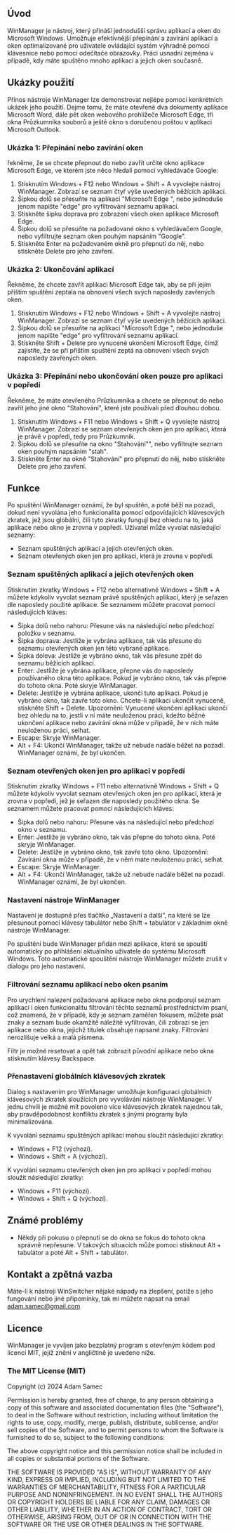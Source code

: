 ## Úvod
WinManager je nástroj, který přináší jednodušší správu aplikací a oken do Microsoft Windows. Umožňuje efektivnější přepínání a zavírání aplikací a oken optimalizované pro uživatele ovládající systém výhradně pomocí klávesnice nebo pomocí odečítače obrazovky. Práci usnadní zejména v případě, kdy máte spuštěno mnoho aplikací a jejich oken současně.

## Ukázky použití
Přínos nástroje WinManager lze demonstrovat nejlépe pomocí konkrétních ukázek jeho použití. Dejme tomu, že máte otevřené dva dokumenty aplikace Microsoft Word, dále pět oken webového prohlížeče Microsoft Edge, tři okna Průzkumníka souborů a ještě okno s doručenou poštou v aplikaci Microsoft Outlook.

### Ukázka 1: Přepínání nebo zavírání oken
řekněme, že se chcete přepnout do nebo zavřít určité okno aplikace Microsoft Edge, ve kterém jste něco hledali pomocí vyhledávače Google:

1. Stisknutím Windows + F12 nebo Windows + Shift + A vyvolejte nástroj WinManager. Zobrazí se seznam čtyř výše uvedených běžících aplikací.
2. Šipkou dolů se přesuňte na aplikaci "Microsoft Edge ", nebo jednoduše jenom napište "edge" pro vyfiltrování seznamu aplikací.
3. Stiskněte šipku doprava pro zobrazení všech oken aplikace Microsoft Edge.
4. Šipkou dolů se přesuňte na požadované okno s vyhledávačem Google, nebo vyfiltrujte seznam oken pouhým napsáním "Google".
5. Stiskněte Enter na požadovaném okně pro přepnutí do něj, nebo stiskněte Delete pro jeho zavření.

### Ukázka 2: Ukončování aplikací
Řekněme, že chcete zavřít aplikaci Microsoft Edge tak, aby se při jejím příštím spuštění zeptala na obnovení všech svých naposledy zavřených oken.

1. Stisknutím Windows + F12 nebo Windows + Shift + A vyvolejte nástroj WinManager. Zobrazí se seznam čtyř výše uvedených běžících aplikací.
2. Šipkou dolů se přesuňte na aplikaci "Microsoft Edge ", nebo jednoduše jenom napište "edge" pro vyfiltrování seznamu aplikací.
3. Stiskněte Shift + Delete pro vynucené ukončení Microsoft Edge, čímž zajistíte, že se při příštím spuštění zeptá na obnovení všech svých naposledy zavřených oken.

### Ukázka 3: Přepínání nebo ukončování oken pouze pro aplikaci v popředí
Řekněme, že máte otevřeného Průzkumníka a chcete se přepnout do nebo zavřít jeho jiné okno "Stahování", které jste používali před dlouhou dobou.

1. Stisknutím Windows + F11 nebo Windows + Shift + Q vyvolejte nástroj WinManager. Zobrazí se seznam otevřených oken jen pro aplikaci, která je právě v popředí, tedy pro Průzkumník.
2. Šipkou dolů se přesuňte na okno "Stahování"", nebo vyfiltrujte seznam oken pouhým napsáním "stah".
3. Stiskněte Enter na okně "Stahování" pro přepnutí do něj, nebo stiskněte Delete pro jeho zavření.

## Funkce
Po spuštění WinManager oznámí, že byl spuštěn, a poté běží na pozadí, dokud není vyvolána jeho funkcionalita pomocí odpovídajících klávesových zkratek, jež jsou globální, čili tyto zkratky fungují bez ohledu na to, jaká aplikace nebo okno je zrovna v popředí. Uživatel může vyvolat následující seznamy:

* Seznam spuštěných aplikací a jejich otevřených oken.
* Seznam otevřených oken jen pro aplikaci, která je zrovna v popředí.

### Seznam spuštěných aplikací a jejich otevřených oken
Stisknutím zkratky Windows + F12 nebo alternativně Windows + Shift + A můžete kdykoliv vyvolat seznam právě spuštěných aplikací, který je seřazen dle naposledy použité aplikace. Se seznamem můžete pracovat pomocí následujících kláves:

* Šipka dolů nebo nahoru: Přesune vás na následující nebo předchozí položku v seznamu.
* Šipka doprava: Jestliže je vybrána aplikace, tak vás přesune do seznamu otevřených oken jen této vybrané aplikace.
* Šipka doleva: Jestliže je vybráno okno, tak vás přesune zpět do seznamu běžících aplikací.
* Enter: Jestliže je vybrána aplikace, přepne vás do naposledy používaného okna této aplikace. Pokud je vybráno okno, tak vás přepne do tohoto okna. Poté skryje WinManager.
* Delete: Jestliže je vybrána aplikace, ukončí tuto aplikaci. Pokud je vybráno okno, tak zavře toto okno. Chcete-li aplikaci ukončit vynuceně, stiskněte Shift + Delete. Upozornění: Vynucené ukončení aplikaci ukončí bez ohledu na to, jestli v ní máte neuloženou práci, kdežto běžné ukončení aplikace nebo zavírání okna může v případě, že v nich máte neuloženou práci, selhat.
* Escape: Skryje WinManager.
* Alt + F4: Ukončí WinManager, takže už nebude nadále běžet na pozadí. WinManager oznámí, že byl ukončen.

### Seznam otevřených oken jen pro aplikaci v popředí
Stisknutím zkratky Windows + F11 nebo alternativně Windows + Shift + Q můžete kdykoliv vyvolat seznam otevřených oken jen pro aplikaci, která je zrovna v popředí, jež je seřazen dle naposledy použitého okna. Se seznamem můžete pracovat pomocí následujících kláves:

* Šipka dolů nebo nahoru: Přesune vás na následující nebo předchozí okno v seznamu.
* Enter: Jestliže je vybráno okno, tak vás přepne do tohoto okna. Poté skryje WinManager.
* Delete: Jestliže je vybráno okno, tak zavře toto okno. Upozornění: Zavírání okna může v případě, že v něm máte neuloženou práci, selhat.
* Escape: Skryje WinManager.
* Alt + F4: Ukončí WinManager, takže už nebude nadále běžet na pozadí. WinManager oznámí, že byl ukončen.

### Nastavení nástroje WinManager
Nastavení je dostupné přes tlačítko „Nastavení a další“, na které se lze přesunout pomocí klávesy tabulátor nebo Shift + tabulátor v základním okně nástroje WinManager.

Po spuštění bude WinManager přidán mezi aplikace, které se spouští automaticky po přihlášení aktuálního uživatele do systému Microsoft Windows. Toto automatické spouštění nástroje WinManager můžete zrušit v dialogu pro jeho nastavení.

### Filtrování seznamu aplikací nebo oken psaním
Pro urychlení nalezení požadované aplikace nebo okna podporují seznam aplikací i oken funkcionalitu filtrování těchto seznamů prostřednictvím psaní, což znamená, že v případě, kdy je seznam zaměřen fokusem, můžete psát znaky a seznam bude okamžitě náležitě vyfiltrován, čili zobrazí se jen aplikace nebo okna, jejichž titulek obsahuje napsané znaky. Filtrování nerozlišuje velká a malá písmena.

Filtr je možné resetovat a opět tak zobrazit původní aplikace nebo okna stisknutím klávesy Backspace.

### Přenastavení globálních klávesových zkratek
Dialog s nastavením pro WinManager umožňuje konfiguraci globálních klávesových zkratek sloužících pro vyvolávání nástroje WinManager. V jednu chvíli je možné mít povoleno více klávesových zkratek najednou tak, aby pravděpodobnost konfliktu zkratek s jinými programy byla minimalizována.

K vyvolání seznamu spuštěných aplikací mohou sloužit následující zkratky:

* Windows + F12 (výchozí).
* Windows + Shift + A (výchozí).

K vyvolání seznamu otevřených oken jen pro aplikaci v popředí mohou sloužit následující zkratky:

* Windows + F11 (výchozí).
* Windows + Shift + Q (výchozí).

## Známé problémy
* Někdy při pokusu o přepnutí se do okna se fokus do tohoto okna správně nepřesune. V takových situacích může pomoci stisknout Alt + tabulátor a poté Alt + Shift + tabulátor.

## Kontakt a zpětná vazba
Máte-li k nástroji WinSwitcher nějaké nápady na zlepšení, potíže s jeho fungování nebo jiné připomínky, tak mi můžete napsat na email [adam.samec@gmail.com](mailto:adam.samec@gmail.com)

## Licence
WinManager je vyvíjen jako bezplatný program s otevřeným kódem pod licencí MIT, jejíž znění v angličtině je uvedeno níže.

### The MIT License (MIT)

Copyright (c) 2024 Adam Samec

Permission is hereby granted, free of charge, to any person obtaining a copy of
this software and associated documentation files (the "Software"), to deal in
the Software without restriction, including without limitation the rights to
use, copy, modify, merge, publish, distribute, sublicense, and/or sell copies of
the Software, and to permit persons to whom the Software is furnished to do so,
subject to the following conditions:

The above copyright notice and this permission notice shall be included in all
copies or substantial portions of the Software.

THE SOFTWARE IS PROVIDED "AS IS", WITHOUT WARRANTY OF ANY KIND, EXPRESS OR
IMPLIED, INCLUDING BUT NOT LIMITED TO THE WARRANTIES OF MERCHANTABILITY, FITNESS
FOR A PARTICULAR PURPOSE AND NONINFRINGEMENT. IN NO EVENT SHALL THE AUTHORS OR
COPYRIGHT HOLDERS BE LIABLE FOR ANY CLAIM, DAMAGES OR OTHER LIABILITY, WHETHER
IN AN ACTION OF CONTRACT, TORT OR OTHERWISE, ARISING FROM, OUT OF OR IN
CONNECTION WITH THE SOFTWARE OR THE USE OR OTHER DEALINGS IN THE SOFTWARE.

